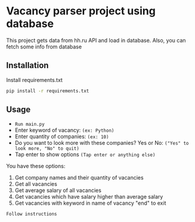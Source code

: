 # Vacancy parser project using database 

This project gets data from hh.ru API and load in database. Also, you can fetch some info from database

## Installation
Install requirements.txt

```bash
pip install -r requirements.txt
```

## Usage

* `Run main.py`
* Enter keyword of vacancy: `(ex: Python)`
* Enter quantity of companies: `(ex: 10)`
* Do you want to look more with these companies? Yes or No: `("Yes" to look more, "No" to quit)`
* Tap enter to show options `(Tap enter or anything else)`

You have these options:
1. Get company names and their quantity of vacancies
2. Get all vacancies
3. Get average salary of all vacancies
4. Get vacancies which have salary higher than average salary
5. Get vacancies with keyword in name of vacancy
"end" to exit

`Follow instructions`

